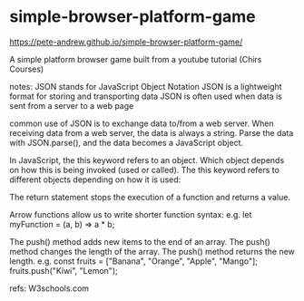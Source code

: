 # simple-browser-platform-game

https://pete-andrew.github.io/simple-browser-platform-game/

A simple platform browser game built from a youtube tutorial (Chirs Courses)

notes: 
JSON stands for JavaScript Object Notation
JSON is a lightweight format for storing and transporting data
JSON is often used when data is sent from a server to a web page

common use of JSON is to exchange data to/from a web server.
When receiving data from a web server, the data is always a string.
Parse the data with JSON.parse(), and the data becomes a JavaScript object.

In JavaScript, the this keyword refers to an object.
Which object depends on how this is being invoked (used or called).
The this keyword refers to different objects depending on how it is used:

The return statement stops the execution of a function and returns a value.

Arrow functions allow us to write shorter function syntax:
e.g. let myFunction = (a, b) => a * b;

The push() method adds new items to the end of an array.
The push() method changes the length of the array.
The push() method returns the new length.
e.g. const fruits = ["Banana", "Orange", "Apple", "Mango"];
fruits.push("Kiwi", "Lemon");

refs: W3schools.com
